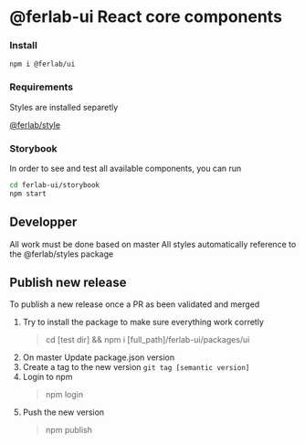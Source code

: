 # @ferlab-ui React core components

### Install

    npm i @ferlab/ui

### Requirements

Styles are installed separetly

[@ferlab/style](github/)


### Storybook

In order to see and test all available components, you can run 

```bash
cd ferlab-ui/storybook
npm start
```

## Developper

All work must be done based on master
All styles automatically reference to the @ferlab/styles package
## Publish new release
To publish a new release once a PR as been validated and merged

1. Try to install the package to make sure everything work corretly
    > cd [test dir] && npm i [full_path]/ferlab-ui/packages/ui
2. On master Update package.json version
3. Create a tag to the new version `git tag [semantic version]`
4. Login to npm
    > npm login
5. Push the new version
    > npm publish
